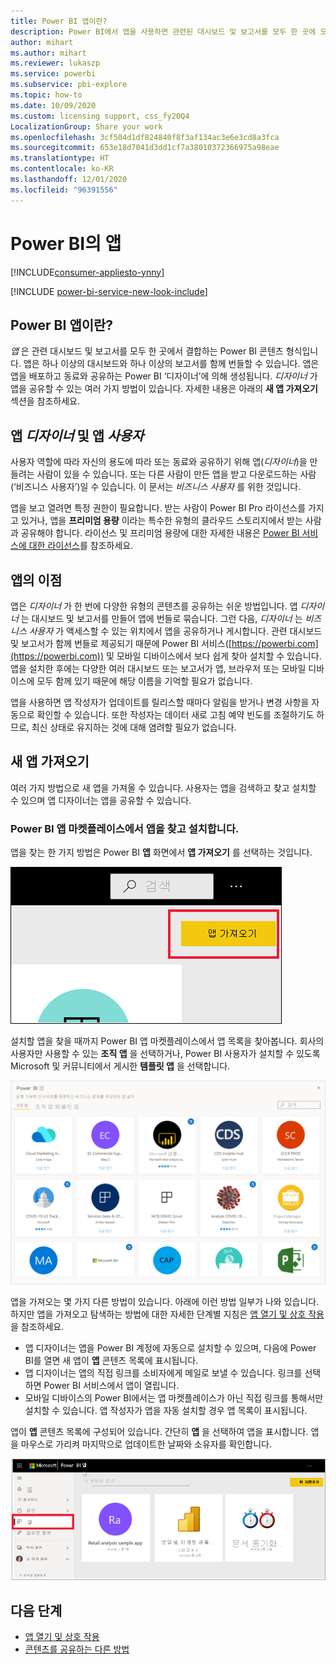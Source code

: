 ```yaml
---
title: Power BI 앱이란?
description: Power BI에서 앱을 사용하면 관련된 대시보드 및 보고서를 모두 한 곳에 모을 수 있습니다.
author: mihart
ms.author: mihart
ms.reviewer: lukaszp
ms.service: powerbi
ms.subservice: pbi-explore
ms.topic: how-to
ms.date: 10/09/2020
ms.custom: licensing support, css_fy20Q4
LocalizationGroup: Share your work
ms.openlocfilehash: 3cf504d1df824840f8f3af134ac3e6e3cd8a3fca
ms.sourcegitcommit: 653e18d7041d3dd1cf7a38010372366975a98eae
ms.translationtype: HT
ms.contentlocale: ko-KR
ms.lasthandoff: 12/01/2020
ms.locfileid: "96391556"
---
```

# <a name="apps-in-power-bi"></a>Power BI의 앱

[!INCLUDE[consumer-appliesto-ynny](../includes/consumer-appliesto-ynny.md)]

[!INCLUDE [power-bi-service-new-look-include](../includes/power-bi-service-new-look-include.md)]

## <a name="what-is-a-power-bi-app"></a>Power BI 앱이란?
*앱* 은 관련 대시보드 및 보고서를 모두 한 곳에서 결합하는 Power BI 콘텐츠 형식입니다. 앱은 하나 이상의 대시보드와 하나 이상의 보고서를 함께 번들할 수 있습니다. 앱은 앱을 배포하고 동료와 공유하는 Power BI ‘디자이너’에 의해 생성됩니다. *디자이너* 가 앱을 공유할 수 있는 여러 가지 방법이 있습니다. 자세한 내용은 아래의 **새 앱 가져오기** 섹션을 참조하세요. 


## <a name="app-designers-and-app-users"></a>앱 *디자이너* 및 앱 *사용자*
사용자 역할에 따라 자신의 용도에 따라 또는 동료와 공유하기 위해 앱(*디자이너*)을 만들려는 사람이 있을 수 있습니다. 또는 다른 사람이 만든 앱을 받고 다운로드하는 사람(‘비즈니스 사용자’)일 수 있습니다. 이 문서는 *비즈니스 사용자* 를 위한 것입니다.

앱을 보고 열려면 특정 권한이 필요합니다. 받는 사람이 Power BI Pro 라이선스를 가지고 있거나, 앱을 **프리미엄 용량** 이라는 특수한 유형의 클라우드 스토리지에서 받는 사람과 공유해야 합니다. 라이선스 및 프리미엄 용량에 대한 자세한 내용은 [Power BI 서비스에 대한 라이선스](end-user-license.md)를 참조하세요.

## <a name="advantages-of-apps"></a>앱의 이점
앱은 *디자이너* 가 한 번에 다양한 유형의 콘텐츠를 공유하는 쉬운 방법입니다. 앱 *디자이너* 는 대시보드 및 보고서를 만들어 앱에 번들로 묶습니다. 그런 다음, *디자이너* 는 *비즈니스 사용자* 가 액세스할 수 있는 위치에서 앱을 공유하거나 게시합니다. 관련 대시보드 및 보고서가 함께 번들로 제공되기 때문에 Power BI 서비스([https://powerbi.com](https://powerbi.com)) 및 모바일 디바이스에서 보다 쉽게 찾아 설치할 수 있습니다. 앱을 설치한 후에는 다양한 여러 대시보드 또는 보고서가 앱, 브라우저 또는 모바일 디바이스에 모두 함께 있기 때문에 해당 이름을 기억할 필요가 없습니다.

앱을 사용하면 앱 작성자가 업데이트를 릴리스할 때마다 알림을 받거나 변경 사항을 자동으로 확인할 수 있습니다. 또한 작성자는 데이터 새로 고침 예약 빈도를 조절하기도 하므로, 최신 상태로 유지하는 것에 대해 염려할 필요가 없습니다. 

<!-- add conceptual art -->
## <a name="get-a-new-app"></a>새 앱 가져오기
여러 가지 방법으로 새 앱을 가져올 수 있습니다. 사용자는 앱을 검색하고 찾고 설치할 수 있으며 앱 디자이너는 앱을 공유할 수 있습니다. 

### <a name="find-and-install-apps-from-the-power-bi-apps-marketplace"></a>Power BI 앱 마켓플레이스에서 앱을 찾고 설치합니다.
앱을 찾는 한 가지 방법은 Power BI **앱** 화면에서 **앱 가져오기** 를 선택하는 것입니다. 

![앱 가져오기 아이콘을 보여 주는 앱 화면의 스크린샷](./media/end-user-apps/power-bi-get-apps-button.png)

설치할 앱을 찾을 때까지 Power BI 앱 마켓플레이스에서 앱 목록을 찾아봅니다. 회사의 사용자만 사용할 수 있는 **조직 앱** 을 선택하거나, Power BI 사용자가 설치할 수 있도록 Microsoft 및 커뮤니티에서 게시한 **템플릿 앱** 을 선택합니다. 

![Power BI 앱 마켓플레이스](./media/end-user-apps/power-bi-app-marketplace.png)

앱을 가져오는 몇 가지 다른 방법이 있습니다. 아래에 이런 방법 일부가 나와 있습니다. 하지만 앱을 가져오고 탐색하는 방법에 대한 자세한 단계별 지침은 [앱 열기 및 상호 작용](end-user-app-view.md)을 참조하세요.

* 앱 디자이너는 앱을 Power BI 계정에 자동으로 설치할 수 있으며, 다음에 Power BI를 열면 새 앱이 **앱** 콘텐츠 목록에 표시됩니다. 
* 앱 디자이너는 앱의 직접 링크를 소비자에게 메일로 보낼 수 있습니다. 링크를 선택하면 Power BI 서비스에서 앱이 열립니다.
* 모바일 디바이스의 Power BI에서는 앱 마켓플레이스가 아닌 직접 링크를 통해서만 설치할 수 있습니다. 앱 작성자가 앱을 자동 설치할 경우 앱 목록이 표시됩니다. 


앱이 **앱** 콘텐츠 목록에 구성되어 있습니다. 간단히 **앱** 을 선택하여 앱을 표시합니다. 앱을 마우스로 가리켜 마지막으로 업데이트한 날짜와 소유자를 확인합니다. 

![Power BI의 앱](./media/end-user-apps/power-bi-apps.png)


## <a name="next-steps"></a>다음 단계
* [앱 열기 및 상호 작용](end-user-app-view.md)
* [콘텐츠를 공유하는 다른 방법](end-user-shared-with-me.md)

